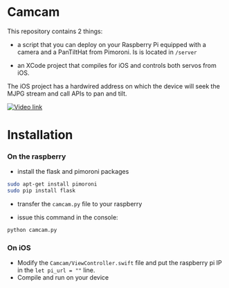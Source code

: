 # Camcam

This repository contains 2 things:

- a script that you can deploy on your Raspberry Pi equipped with a camera and a PanTiltHat from Pimoroni. Is is located in `/server`

- an XCode project that compiles for iOS and controls both servos from iOS.

The iOS project has a hardwired address on which the device will seek the MJPG stream and call APIs to pan and tilt.

[![Video link](https://img.youtube.com/vi/ymav_DVSWNY/0.jpg)](https://www.youtube.com/watch?v=ymav_DVSWNY)

# Installation

### On the raspberry

- install the flask and pimoroni packages

```bash
sudo apt-get install pimoroni
sudo pip install flask
```

- transfer the `camcam.py` file to your raspberry

- issue this command in the console:

```bash
python camcam.py
```

### On iOS

- Modify the `Camcam/ViewController.swift` file and put the raspberry pi IP in the `let pi_url = ""` line.
- Compile and run on your device

